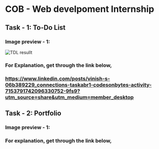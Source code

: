 # COB - Web develpoment Internship
## Task - 1: To-Do List
### Image preview - 1:
![TDL resullt](https://github.com/vinish2002/COB-Web-Development/assets/93365433/148b3ba1-0d79-467b-ac99-aeb7b296f091)
### For Explanation, get through the link below,
### https://www.linkedin.com/posts/vinish-s-06b389229_connections-taskabr1-codesonbytes-activity-7153791742096330752-9fs9?utm_source=share&utm_medium=member_desktop

## Task - 2: Portfolio
### Image preview - 1:

### For explanation, get through the link below,
